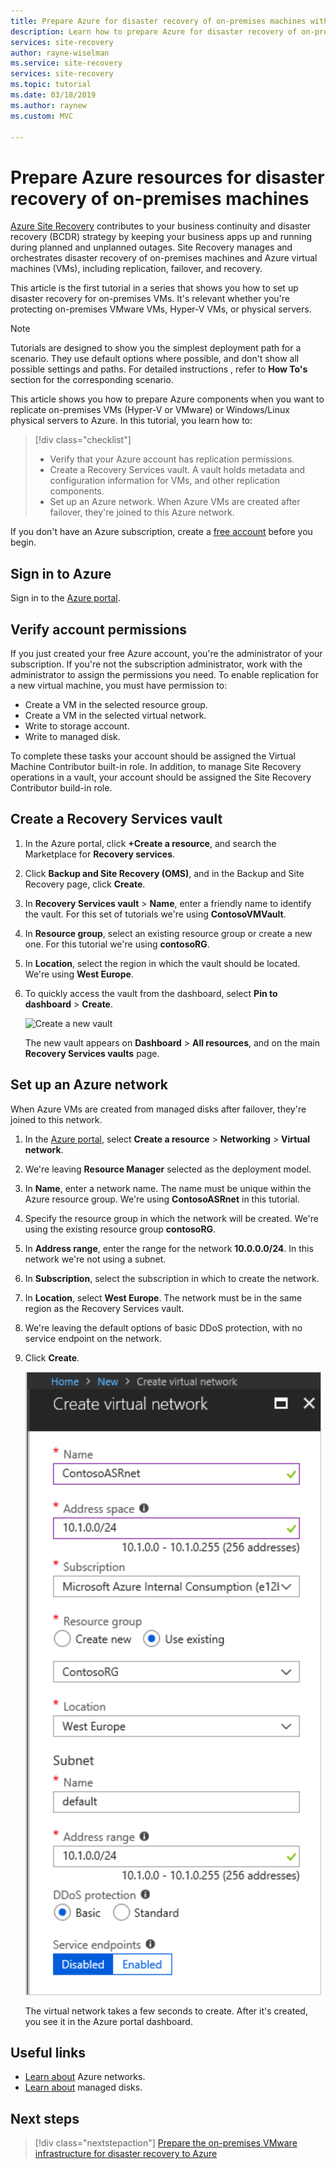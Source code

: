 ```yaml
---
title: Prepare Azure for disaster recovery of on-premises machines with Azure Site Recovery | Microsoft Docs
description: Learn how to prepare Azure for disaster recovery of on-premises machines using Azure Site Recovery.
services: site-recovery
author: rayne-wiselman
ms.service: site-recovery
services: site-recovery
ms.topic: tutorial
ms.date: 03/18/2019
ms.author: raynew
ms.custom: MVC

---
```

# Prepare Azure resources for disaster recovery of on-premises machines

 [Azure Site Recovery](site-recovery-overview.md) contributes to your business continuity and disaster recovery (BCDR) strategy by keeping your business apps up and running during planned and unplanned outages. Site Recovery manages and orchestrates disaster recovery of on-premises machines and Azure virtual machines (VMs), including replication, failover, and recovery.

This article is the first tutorial in a series that shows you how to set up disaster recovery for on-premises VMs. It's relevant whether you're protecting on-premises VMware VMs, Hyper-V VMs, or physical servers.

> [!NOTE]
> Tutorials are designed to show you the simplest deployment path for a scenario. They use default options where possible, and don't show all possible settings and paths. For detailed instructions , refer to **How To's** section for the corresponding scenario.

This article shows you how to prepare Azure components when you want to replicate on-premises VMs (Hyper-V or VMware) or Windows/Linux physical servers to Azure. In this tutorial, you learn how to:

> [!div class="checklist"]
> * Verify that your Azure account has replication permissions.
> * Create a Recovery Services vault. A vault holds metadata and configuration information for VMs, and other replication components.
> * Set up an Azure network. When Azure VMs are created after failover, they're joined to this Azure network.

If you don't have an Azure subscription, create a [free account](https://azure.microsoft.com/pricing/free-trial/) before you begin.

## Sign in to Azure

Sign in to the [Azure portal](https://portal.azure.com).

## Verify account permissions

If you just created your free Azure account, you're the administrator of your subscription. If you're not the subscription administrator, work with the administrator to assign the permissions you need. To enable replication for a new virtual machine, you must have permission to:

- Create a VM in the selected resource group.
- Create a VM in the selected virtual network.
- Write to storage account.
- Write to managed disk.

To complete these tasks your account should be assigned the Virtual Machine Contributor built-in role. In addition, to manage Site Recovery operations in a vault, your account should be assigned the Site Recovery Contributor build-in role.


## Create a Recovery Services vault

1. In the Azure portal, click **+Create a resource**, and search the Marketplace for **Recovery services**.
2. Click **Backup and Site Recovery (OMS)**, and in the Backup and Site Recovery page, click **Create**. 
1. In **Recovery Services vault** > **Name**, enter a friendly name to identify the vault. For this set of tutorials we're using **ContosoVMVault**.
2. In **Resource group**, select an existing resource group or create a new one. For this tutorial we're using **contosoRG**.
3. In **Location**, select the region in which the vault should be located. We're using **West Europe**.
4. To quickly access the vault from the dashboard, select **Pin to dashboard** > **Create**.

   ![Create a new vault](./media/tutorial-prepare-azure/new-vault-settings.png)

   The new vault appears on **Dashboard** > **All resources**, and on the main **Recovery Services vaults** page.

## Set up an Azure network

When Azure VMs are created from managed disks after failover, they're joined to this network.

1. In the [Azure portal](https://portal.azure.com), select **Create a resource** > **Networking** > **Virtual network**.
2. We're leaving **Resource Manager** selected as the deployment model.
3. In **Name**, enter a network name. The name must be unique within the Azure resource group. We're using **ContosoASRnet** in this tutorial.
4. Specify the resource group in which the network will be created. We're using the existing resource group **contosoRG**.
5. In **Address range**, enter the range for the network **10.0.0.0/24**. In this network we're not using a subnet.
6. In **Subscription**, select the subscription in which to create the network.
7. In **Location**, select **West Europe**. The network must be in the same region as the Recovery Services vault.
8. We're leaving the default options of basic DDoS protection, with no service endpoint on the network.
9. Click **Create**.

   ![Create a virtual network](media/tutorial-prepare-azure/create-network.png)

   The virtual network takes a few seconds to create. After it's created, you see it in the Azure portal dashboard.

## Useful links

- [Learn about](https://docs.microsoft.com/azure/virtual-network/virtual-networks-overview) Azure networks.
- [Learn about](https://docs.microsoft.com/azure/virtual-machines/windows/managed-disks-overview) managed disks.



## Next steps

> [!div class="nextstepaction"]
> [Prepare the on-premises VMware infrastructure for disaster recovery to Azure](tutorial-prepare-on-premises-vmware.md)
